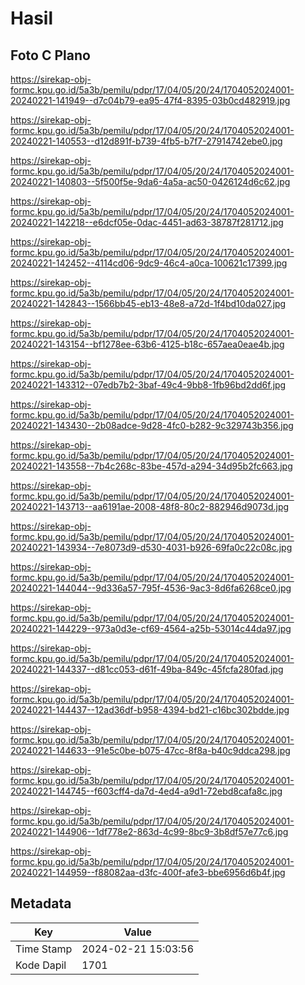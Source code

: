 # Hasil

## Foto C Plano

https://sirekap-obj-formc.kpu.go.id/5a3b/pemilu/pdpr/17/04/05/20/24/1704052024001-20240221-141949--d7c04b79-ea95-47f4-8395-03b0cd482919.jpg

https://sirekap-obj-formc.kpu.go.id/5a3b/pemilu/pdpr/17/04/05/20/24/1704052024001-20240221-140553--d12d891f-b739-4fb5-b7f7-27914742ebe0.jpg

https://sirekap-obj-formc.kpu.go.id/5a3b/pemilu/pdpr/17/04/05/20/24/1704052024001-20240221-140803--5f500f5e-9da6-4a5a-ac50-0426124d6c62.jpg

https://sirekap-obj-formc.kpu.go.id/5a3b/pemilu/pdpr/17/04/05/20/24/1704052024001-20240221-142218--e6dcf05e-0dac-4451-ad63-38787f281712.jpg

https://sirekap-obj-formc.kpu.go.id/5a3b/pemilu/pdpr/17/04/05/20/24/1704052024001-20240221-142452--4114cd06-9dc9-46c4-a0ca-100621c17399.jpg

https://sirekap-obj-formc.kpu.go.id/5a3b/pemilu/pdpr/17/04/05/20/24/1704052024001-20240221-142843--1566bb45-eb13-48e8-a72d-1f4bd10da027.jpg

https://sirekap-obj-formc.kpu.go.id/5a3b/pemilu/pdpr/17/04/05/20/24/1704052024001-20240221-143154--bf1278ee-63b6-4125-b18c-657aea0eae4b.jpg

https://sirekap-obj-formc.kpu.go.id/5a3b/pemilu/pdpr/17/04/05/20/24/1704052024001-20240221-143312--07edb7b2-3baf-49c4-9bb8-1fb96bd2dd6f.jpg

https://sirekap-obj-formc.kpu.go.id/5a3b/pemilu/pdpr/17/04/05/20/24/1704052024001-20240221-143430--2b08adce-9d28-4fc0-b282-9c329743b356.jpg

https://sirekap-obj-formc.kpu.go.id/5a3b/pemilu/pdpr/17/04/05/20/24/1704052024001-20240221-143558--7b4c268c-83be-457d-a294-34d95b2fc663.jpg

https://sirekap-obj-formc.kpu.go.id/5a3b/pemilu/pdpr/17/04/05/20/24/1704052024001-20240221-143713--aa6191ae-2008-48f8-80c2-882946d9073d.jpg

https://sirekap-obj-formc.kpu.go.id/5a3b/pemilu/pdpr/17/04/05/20/24/1704052024001-20240221-143934--7e8073d9-d530-4031-b926-69fa0c22c08c.jpg

https://sirekap-obj-formc.kpu.go.id/5a3b/pemilu/pdpr/17/04/05/20/24/1704052024001-20240221-144044--9d336a57-795f-4536-9ac3-8d6fa6268ce0.jpg

https://sirekap-obj-formc.kpu.go.id/5a3b/pemilu/pdpr/17/04/05/20/24/1704052024001-20240221-144229--973a0d3e-cf69-4564-a25b-53014c44da97.jpg

https://sirekap-obj-formc.kpu.go.id/5a3b/pemilu/pdpr/17/04/05/20/24/1704052024001-20240221-144337--d81cc053-d61f-49ba-849c-45fcfa280fad.jpg

https://sirekap-obj-formc.kpu.go.id/5a3b/pemilu/pdpr/17/04/05/20/24/1704052024001-20240221-144437--12ad36df-b958-4394-bd21-c16bc302bdde.jpg

https://sirekap-obj-formc.kpu.go.id/5a3b/pemilu/pdpr/17/04/05/20/24/1704052024001-20240221-144633--91e5c0be-b075-47cc-8f8a-b40c9ddca298.jpg

https://sirekap-obj-formc.kpu.go.id/5a3b/pemilu/pdpr/17/04/05/20/24/1704052024001-20240221-144745--f603cff4-da7d-4ed4-a9d1-72ebd8cafa8c.jpg

https://sirekap-obj-formc.kpu.go.id/5a3b/pemilu/pdpr/17/04/05/20/24/1704052024001-20240221-144906--1df778e2-863d-4c99-8bc9-3b8df57e77c6.jpg

https://sirekap-obj-formc.kpu.go.id/5a3b/pemilu/pdpr/17/04/05/20/24/1704052024001-20240221-144959--f88082aa-d3fc-400f-afe3-bbe6956d6b4f.jpg


## Metadata

| Key        | Value               |
| ---------- | ------------------- |
| Time Stamp | 2024-02-21 15:03:56 |
| Kode Dapil | 1701                |




